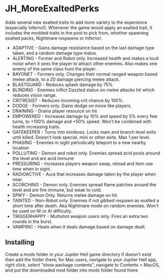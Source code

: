 # JH_MoreExaltedPerks
Adds several new exalted traits to add more variety to the experience (especially Inferno!). Whenever the game would apply an exalted trait, it includes the modded traits in the pool to pick from, whether spawning exalted packs, Nightmare respawns or Inferno!.

* ADAPTIVE - Gains damage resistance based on the last damage type taken, and a random damage type malus. 
* ALERTING - Former and Robot only. Increased health and makes a loud noise when it sees the player to attract other enemies. Also makes one enemy of the same class hunt the player.
* BAYONET - Formers only. Changes their normal ranged weapon based melee attack, to a 20 damage piercing melee attack.
* BLASTGUARD - Reduces splash damage by 75%
* BLINDING - Enemies inflict Dazzled status on melee attacks hit which reduces vision range.
* CRITRESIST - Reduces incoming crit chance by 100%.
* DODGE - Formers only. Gains dodge on move like players.
* DRAINING - Drains player resource on hit
* EMPOWERED - Increases damage by 10% and speed by 5% every few turns, to +100% damage and +50% speed. Won't be combined with health increasing traits.
* GATEKEEPER - Turns into miniboss. Locks main and branch level exits until killed. Doesn't look special, mini or other exits. Max 1 per level.
* PHASING - Enemies in sight periodically teleport to a new nearby location
* POLLUTING - Demon and robot only. Enemies spread acid pools around the level and are acid immune
* PRESSURING - Increases players weapon swap, reload and item use time when in sight.
* RADIOACTIVE - Aura that increases damage taken by the player when near.
* SCORCHING - Demon only. Enemies spread flame patches around the level and are fire immune, but weak to cold.
* SPIKY - Demon Only. Returns melee damage on hit.
* TAINTED - Non-Robot only. Enemies if not gibbed respawn as exalted a short time after death. Aka Nightmare mode on random enemies. Won't be used on N! or A! difficulty.
* TRIGGERHAPPY - Multishot weapon users only. Fires an extra two rounds in the burst.
* VAMPIRIC - Heals when it deals damage based on damage dealt.

## Installing

Create a mods folder in your Jupiter Hell game directory if doesn't exist then add the folder there; for Mac users, navigate to your Jupiter Hell app, right click, select "show package contents", navigate to Contents > MacOS, and put the downloaded mod folder into mods folder found there
